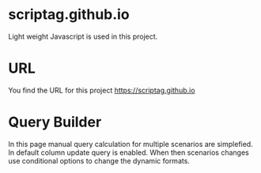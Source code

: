 # scriptag.github.io

  Light weight Javascript is used in this project. 

# URL
 
  You find the URL for this project
      https://scriptag.github.io


# Query Builder

   In this page manual query calculation for multiple scenarios are simplefied. In default column update query is enabled. When then scenarios changes use conditional options to change the dynamic formats. 
